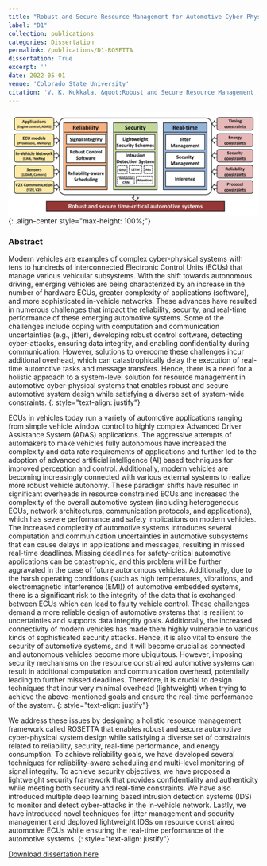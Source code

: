 ```yaml
---
title: "Robust and Secure Resource Management for Automotive Cyber-Physical Systems"
label: "D1"
collection: publications
categories: Dissertation
permalink: /publications/D1-ROSETTA
dissertation: True
excerpt: ''
date: 2022-05-01
venue: 'Colorado State University'
citation: 'V. K. Kukkala, &quot;Robust and Secure Resource Management for Automotive Cyber-Physical Systems,&quot; <i>Colorado State University</i>, 2022.'
---
```


![ROSETTA Framework](/images/ROSETTA.JPG){: .align-center style="max-height: 100%;"}

### Abstract
Modern vehicles are examples of complex cyber-physical systems with tens to hundreds of interconnected Electronic Control Units (ECUs) that manage various vehicular subsystems. With the shift towards autonomous driving, emerging vehicles are being characterized by an increase in the number of hardware ECUs, greater complexity of applications (software), and more sophisticated in-vehicle networks. These advances have resulted in numerous challenges that impact the reliability, security, and real-time performance of these emerging automotive systems. Some of the challenges include coping with computation and communication uncertainties (e.g., jitter), developing robust control software, detecting cyber-attacks, ensuring data integrity, and enabling confidentiality during communication. However, solutions to overcome these challenges incur additional overhead, which can catastrophically delay the execution of real-time automotive tasks and message transfers. Hence, there is a need for a holistic approach to a system-level solution for resource management in automotive cyber-physical systems that enables robust and secure automotive system design while satisfying a diverse set of system-wide constraints.
{: style="text-align: justify"}

ECUs in vehicles today run a variety of automotive applications ranging from simple vehicle window control to highly complex Advanced Driver Assistance System (ADAS) applications. The aggressive attempts of automakers to make vehicles fully autonomous have increased the complexity and data rate requirements of applications and further led to the adoption of advanced artificial intelligence (AI) based techniques for improved perception and control. Additionally, modern vehicles are becoming increasingly connected with various external systems to realize more robust vehicle autonomy. These paradigm shifts have resulted in significant overheads in resource constrained ECUs and increased the complexity of the overall automotive system (including heterogeneous ECUs, network architectures, communication protocols, and applications), which has severe performance and safety implications on modern vehicles. The increased complexity of automotive systems introduces several computation and communication uncertainties in automotive subsystems that can cause delays in applications and messages, resulting in missed real-time deadlines. Missing deadlines for safety-critical automotive applications can be catastrophic, and this problem will be further aggravated in the case of future autonomous vehicles. Additionally, due to the harsh operating conditions (such as high temperatures, vibrations, and electromagnetic interference (EMI)) of automotive embedded systems, there is a significant risk to the integrity of the data that is exchanged between ECUs which can lead to faulty vehicle control. These challenges demand a more reliable design of automotive systems that is resilient to uncertainties and supports data integrity goals. Additionally, the increased connectivity of modern vehicles has made them highly vulnerable to various kinds of sophisticated security attacks. Hence, it is also vital to ensure the security of automotive systems, and it will become crucial as connected and autonomous vehicles become more ubiquitous. However, imposing security mechanisms on the resource constrained automotive systems can result in additional computation and communication overhead, potentially leading to further missed deadlines. Therefore, it is crucial to design techniques that incur very minimal overhead (lightweight) when trying to achieve the above-mentioned goals and ensure the real-time performance of the system.
{: style="text-align: justify"}

We address these issues by designing a holistic resource management framework called ROSETTA that enables robust and secure automotive cyber-physical system design while satisfying a diverse set of constraints related to reliability, security, real-time performance, and energy consumption. To achieve reliability goals, we have developed several techniques for reliability-aware scheduling and multi-level monitoring of signal integrity. To achieve security objectives, we have proposed a lightweight security framework that provides confidentiality and authenticity while meeting both security and real-time constraints. We have also introduced multiple deep learning based intrusion detection systems (IDS) to monitor and detect cyber-attacks in the in-vehicle network. Lastly, we have introduced novel techniques for jitter management and security management and deployed lightweight IDSs on resource constrained automotive ECUs while ensuring the real-time performance of the automotive systems.
{: style="text-align: justify"}

[Download dissertation here](https://www.proquest.com/openview/06f73147a91f20654b0a35bac645275c/1?pq-origsite=gscholar&cbl=18750&diss=y)

